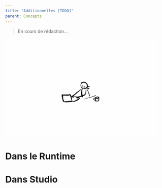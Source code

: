 ```yaml
---
title: "Additionnelles [TODO]"
parent: Concepts
---
```


> En cours de rédaction...

![SynApps](../assets/under-progress.gif)


# Dans le Runtime

# Dans Studio
